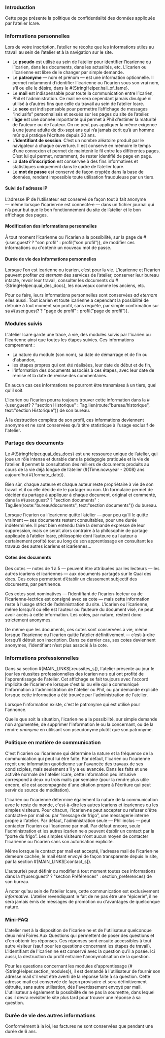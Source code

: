 ### Introduction

Cette page présente la politique de confidentialité des données appliquée par l’atelier Icare.

### Informations personnelles

Lors de votre inscription, l’atelier ne récolte que les informations utiles au travail au sein de l’atelier et à la navigation sur le site.

* Le **pseudo** est utilisé au sein de l’atelier pour identifier l’icarienne ou l’icarien, dans les documents, dans les actualités, etc. L’icarien ou l’icarienne est libre de le changer par simple demande.
* Le **patronyme** — nom et prénom — est une information optionnelle. Il permet notamment d’identifier l’icarienne ou l’icarien sous son vrai nom, s’il ou elle le désire, dans le #{StringHelper.hall_of_fame}.
* Le **mail** est indispensable pour toute la communication entre l’icarien, Phil et l’administration. Ce mail ne sera cependant jamais divulgué ni utilisé à d’autres fins que celle du travail au sein de l’atelier Icare.
* Le **sexe** est indispensable pour permettre l’affichage de messages “inclusifs” personnalisés et sexués sur les pages du site de l’atelier.
* l’**âge** est une donnée importante qui permet à Phil d’estimer la maturité de l’auteure ou de l’auteur. On ne peut pas appliquer la même exigence à une jeune adulte de dix-sept ans qui n’a jamais écrit qu’à un homme mûr qui pratique l’écriture depuis 20 ans.
* L’**identifiant de session**. C’est un nombre aléatoire produit par le navigateur à chaque ouverture. Il est conservé en mémoire le temps d’une connexion et permet de maintenir le fil entre les différentes pages. C’est lui qui permet, notamment, de rester identifié de page en page.
* La **date d’inscription** est conservée à des fins informatives et statistiques uniquement dans le cadre de l’atelier Icare.
* Le **mot de passe** est conservé de façon cryptée dans la base de données, rendant impossible toute utilisation frauduleuse par un tiers.

#### Suivi de l'adresse IP

L’adresse IP de l’utilisateur est conservé de façon tout à fait anonyme — même lorsque l’icarien·ne est connecté·e — dans un fichier journal qui n’a pour but que le bon fonctionnement du site de l’atelier et le bon affichage des pages.

#### Modification des informations personnelles

À tout moment l’icarienne ou l'icarien a la possibilité, sur la page de #{user.guest? ? "son profil" : profil("son profil")}, de modifier ces informations ou d'obtenir un nouveau mot de passe.

#### Durée de vie des informations personnelles

Lorsque l’on est icarienne ou icarien, c’est pour la vie. L’icarienne et l’icarien peuvent profiter *ad eternam* des services de l’atelier, conserver leur bureau intacte, revoir leur travail, consulter les documents du #{StringHelper.quai_des_docs}, les nouveaux comme les anciens, etc.

Pour ce faire, leurs informations personnelles sont conservées *ad eternam* elles aussi. Tout icarien et toute icarienne a cependant la possibilité de détruire à tout moment son profil, sans requête, par simple confirmation sur sa #{user.guest? ? "page de profil" : profil("page de profil")}.

### Modules suivis

L'atelier Icare garde une trace, à vie, des modules suivis par l'icarien ou l'icarienne ainsi que toutes les étapes suivies. Ces informations comprennent :

* La nature du module (son nom), sa date de démarrage et de fin ou d'abandon,
* les étapes propres qui ont été réalisées, leur date de début et de fin,
* l'information des documents associés à ces étapes, avec leur date de remise et la date de remise des commentaires.

En aucun cas ces informations ne pourront être transmises à un tiers, quel qu'il soit.

L'icarien ou l'icarien pourra toujours trouver cette information dans la #{user.guest? ? "section Historique" : Tag.lien(route:"bureau/historique", text:"section Historique")} de son bureau.

À la destruction complète de son profil, ces informations deviennent anonyme et ne sont conservées qu'à titre statistique à l'usage exclusif de l'atelier.

### Partage des documents

Le #{StringHelper.quai_des_docs} est une ressource unique de l’atelier, qui joue un rôle intense et durable dans la pédagogie pratiquée et la vie de l’atelier. Il permet la consultation des milliers de documents produits au cours de la vie déjà longue de l’atelier (#{Time.now.year - 2008} ans aujourd’hui #{formate_date}).

Bien sûr, chaque auteure et chaque auteur reste propriétaire à vie de son travail et il ou elle décide de le partager ou non. Un formulaire permet de décider du partage à appliquer à chaque document, original et commenté, dans la #{user.guest? ? "section documents" : Tag.lien(route:"bureau/documents", text:"section documents")} du bureau.

Lorsque l’icarien ou l’icarienne quitte l’atelier — pour peu qu’il le quitte vraiment — ses documents restent consultables, pour une durée indéterminée. Il peut bien entendu faire la demande expresse de leur suppression, mais ce serait alors contraire à la philosophie de partage appliquée à l’atelier Icare, philosophie dont l’auteure ou l’auteur a certainement profité tout au long de son apprentissage en consultant les travaux des autres icariens et icariennes…

#### Cotes des documents

Des cotes — notes de 1 à 5 — peuvent être attribuées par les lecteurs — les autres icariens et icariennes — aux documents partagés sur le Quai des docs. Ces cotes permettent d’établir un classement subjectif des documents, par pertinence.

Ces cotes sont nominatives — l’identifiant de l’icarien-lecteur ou de l’icarienne-lectrice est consigné avec sa cote — mais cette information reste à l’usage strict de l’administration du site. L’icarien ou l’icarienne, même lorsqu’il ou elle est l’auteur ou l’auteure du document visé, ne peut avoir accès à cette information. Les cotes, par nature, restent donc strictement anonymes.

De même que les documents, ces cotes sont conservées à vie, même lorsque l’icarienne ou l’icarien quitte l’atelier définitivement — c’est-à-dire lorsqu’il détruit son inscription. Dans ce dernier cas, ses cotes deviennent anonymes, l’identifiant n’est plus associé à la cote.

### Informations professionnelles

Dans sa section #{MAIN_LINKS[:reussites_s]}, l'atelier présente au jour le jour les réussites professionnelles des icarien·ne·s qui ont profité de l'apprentissage de l'atelier. Cet affichage se fait toujours avec l'accord implicite de l'icarien·ne lorsque c'est lui ou elle qui a communiqué l'information à l'administration de l'atelier ou Phil, ou par demande explicite lorsque cette information a été trouvée par l'administration de l'atelier.

Lorsque l'information existe, c'est le patronyme qui est utilisé pour l'annonce.

Quelle que soit la situation, l'icarien·ne a la possibilité, sur simple demande non argumentée, de supprimer l'information le ou la concernant, ou de la rendre *anonyme* en utilisant son pseudonyme plutôt que son patronyme.

### Politique en matière de communication

C'est l'icarien ou l'icarienne qui détermine la nature et la fréquence de la communication qui peut lui être faite. Par défaut, l'icarien ou l'icarienne reçoit une information quotidienne sur l'avancée des travaux de ses condisciples, mais seulement s'il y a eu avancée. Dans les faits et une activité normale de l'atelier Icare, cette information peu intrusive correspond à deux ou trois mails par semaine (pour la rendre plus utile encore, elle est accompagnée d'une citation propre à l'écriture qui peut servir de source de méditation).

L'icarien ou l'icarienne détermine également la nature de la communication avec le reste du monde, c'est-à-dire les autres icariens et icariennes ou les simples visiteurs. Pour chacun, l'icarien·ne peut accepter ou refuser d'être contacté·e par mail ou par “message de frigo”, une messagerie interne propre à l'atelier. Par défaut, l'administration seule — Phil inclus — peut contacter l'icarien ou l'icarienne par mail. Par défaut encore, seule l'administration et les autres icarien·ne·s peuvent établir un contact par la “porte du frigo”. Les simples visiteurs n'ont aucun moyen de contacter l'icarienne ou l'icarien sans son autorisation explicite.

Même lorsque le contact par mail est accepté, l'adresse mail de l'icarien·ne demeure cachée, le mail étant envoyé de façon transparente depuis le site, par la section #{MAIN_LINKS[:contact_s]}.

L'auteur(e) peut définir ou modifier à tout moment toutes ces informations dans la #{user.guest? ? "section Préférences" : section_preferences} de son bureau.

À noter qu'au sein de l'atelier Icare, cette communication est exclusivement *informative*. L'atelier revendiquant le fait de ne pas être une “épicerie”, il ne sera jamais émis de messages de promotion ou d'avantages de quelconque nature.

### Mini-FAQ

L'atelier met à la disposition de l'icarien·ne et de l'utilisateur quelconque deux mini Foires Aux Questions qui permettent de poser des questions et d'en obtenir les réponses. Ces réponses sont ensuite accessibles à tout autre visiteur (sauf pour les questions concernant les étapes de travail). L'identifiant de l'icarien·ne est conservé avec la question qu'il a posée. Ici aussi, la destruction du profil entraine l'anonymatisation de la question.

Pour les questions concernant les modules d'apprentissage (#{StringHelper.section_modules}), il est demandé à l'utilisateur de fournir son adresse mail s'il veut être averti de la réponse faite à sa question. Cette adresse mail est conservée de façon provisoire et sera définitivement détruite, sans autre utilisation, dès l'avertissement envoyé par mail. L'utilisateur a également la possibilité de ne pas la soumettre, dans lequel cas il devra revisiter le site plus tard pour trouver une réponse à sa question.


### Durée de vie des autres informations

Conformément à la loi, les factures ne sont conservées que pendant une durée de 6 ans.

